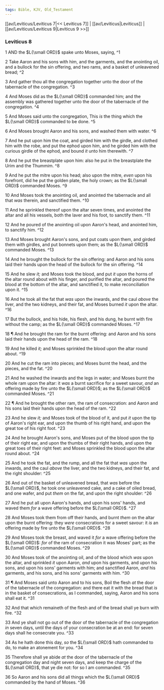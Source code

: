 ```yaml
---
tags: Bible, KJV, Old_Testament
---
```


[[av/Leviticus/Leviticus 7|<< Leviticus 7]] | [[av/Leviticus|Leviticus]] | [[av/Leviticus/Leviticus 9|Leviticus 9 >>]]

### Leviticus 8

1 AND the $L{\small ORD}$ spake unto Moses, saying, ^1

2 Take Aaron and his sons with him, and the garments, and the anointing oil, and a bullock for the sin offering, and two rams, and a basket of unleavened bread; ^2

3 And gather thou all the congregation together unto the door of the tabernacle of the congregation. ^3

4 And Moses did as the $L{\small ORD}$ commanded him; and the assembly was gathered together unto the door of the tabernacle of the congregation. ^4

5 And Moses said unto the congregation, This _is_ the thing which the $L{\small ORD}$ commanded to be done. ^5

6 And Moses brought Aaron and his sons, and washed them with water. ^6

7 And he put upon him the coat, and girded him with the girdle, and clothed him with the robe, and put the ephod upon him, and he girded him with the curious girdle of the ephod, and bound _it_ unto him therewith. ^7

8 And he put the breastplate upon him: also he put in the breastplate the Urim and the Thummim. ^8

9 And he put the mitre upon his head; also upon the mitre, _even_ upon his forefront, did he put the golden plate, the holy crown; as the $L{\small ORD}$ commanded Moses. ^9

10 And Moses took the anointing oil, and anointed the tabernacle and all that _was_ therein, and sanctified them. ^10

11 And he sprinkled thereof upon the altar seven times, and anointed the altar and all his vessels, both the laver and his foot, to sanctify them. ^11

12 And he poured of the anointing oil upon Aaron's head, and anointed him, to sanctify him. ^12

13 And Moses brought Aaron's sons, and put coats upon them, and girded them with girdles, and put bonnets upon them; as the $L{\small ORD}$ commanded Moses. ^13

14 And he brought the bullock for the sin offering: and Aaron and his sons laid their hands upon the head of the bullock for the sin offering. ^14

15 And he slew _it;_ and Moses took the blood, and put _it_ upon the horns of the altar round about with his finger, and purified the altar, and poured the blood at the bottom of the altar, and sanctified it, to make reconciliation upon it. ^15

16 And he took all the fat that _was_ upon the inwards, and the caul _above_ the liver, and the two kidneys, and their fat, and Moses burned _it_ upon the altar. ^16

17 But the bullock, and his hide, his flesh, and his dung, he burnt with fire without the camp; as the $L{\small ORD}$ commanded Moses. ^17

18 ¶ And he brought the ram for the burnt offering: and Aaron and his sons laid their hands upon the head of the ram. ^18

19 And he killed _it;_ and Moses sprinkled the blood upon the altar round about. ^19

20 And he cut the ram into pieces; and Moses burnt the head, and the pieces, and the fat. ^20

21 And he washed the inwards and the legs in water; and Moses burnt the whole ram upon the altar: it _was_ a burnt sacrifice for a sweet savour, _and_ an offering made by fire unto the $L{\small ORD}$; as the $L{\small ORD}$ commanded Moses. ^21

22 ¶ And he brought the other ram, the ram of consecration: and Aaron and his sons laid their hands upon the head of the ram. ^22

23 And he slew _it;_ and Moses took of the blood of it, and put _it_ upon the tip of Aaron's right ear, and upon the thumb of his right hand, and upon the great toe of his right foot. ^23

24 And he brought Aaron's sons, and Moses put of the blood upon the tip of their right ear, and upon the thumbs of their right hands, and upon the great toes of their right feet: and Moses sprinkled the blood upon the altar round about. ^24

25 And he took the fat, and the rump, and all the fat that _was_ upon the inwards, and the caul _above_ the liver, and the two kidneys, and their fat, and the right shoulder: ^25

26 And out of the basket of unleavened bread, that _was_ before the $L{\small ORD}$, he took one unleavened cake, and a cake of oiled bread, and one wafer, and put _them_ on the fat, and upon the right shoulder: ^26

27 And he put all upon Aaron's hands, and upon his sons' hands, and waved them _for_ a wave offering before the $L{\small ORD}$. ^27

28 And Moses took them from off their hands, and burnt _them_ on the altar upon the burnt offering: they _were_ consecrations for a sweet savour: it _is_ an offering made by fire unto the $L{\small ORD}$. ^28

29 And Moses took the breast, and waved it _for_ a wave offering before the $L{\small ORD}$: _for_ of the ram of consecration it was Moses' part; as the $L{\small ORD}$ commanded Moses. ^29

30 And Moses took of the anointing oil, and of the blood which _was_ upon the altar, and sprinkled _it_ upon Aaron, _and_ upon his garments, and upon his sons, and upon his sons' garments with him; and sanctified Aaron, _and_ his garments, and his sons, and his sons' garments with him. ^30

31 ¶ And Moses said unto Aaron and to his sons, Boil the flesh _at_ the door of the tabernacle of the congregation: and there eat it with the bread that _is_ in the basket of consecrations, as I commanded, saying, Aaron and his sons shall eat it. ^31

32 And that which remaineth of the flesh and of the bread shall ye burn with fire. ^32

33 And ye shall not go out of the door of the tabernacle of the congregation _in_ seven days, until the days of your consecration be at an end: for seven days shall he consecrate you. ^33

34 As he hath done this day, _so_ the $L{\small ORD}$ hath commanded to do, to make an atonement for you. ^34

35 Therefore shall ye abide _at_ the door of the tabernacle of the congregation day and night seven days, and keep the charge of the $L{\small ORD}$, that ye die not: for so I am commanded. ^35

36 So Aaron and his sons did all things which the $L{\small ORD}$ commanded by the hand of Moses. ^36
